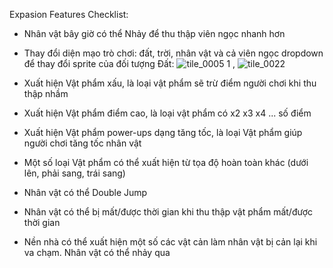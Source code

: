 Expasion Features Checklist:
- Nhân vật bây giờ có thể Nhảy để thu thập viên ngọc nhanh hơn
- Thay đổi diện mạo trò chơi: đất, trời, nhân vật và cả viên ngọc
  dropdown để thay đổi sprite của đối tượng
  Đất: ![tile_0005 1](https://github.com/phatx88/GemCatcher/assets/66936482/133d5287-60db-4a2d-a31f-517ca4fa2b95) , ![tile_0022](https://github.com/phatx88/GemCatcher/assets/66936482/d6b5433d-6a44-4197-a4ea-ff2d76ff5ce4)
 

- Xuất hiện Vật phẩm xấu, là loại vật phẩm sẽ trừ điểm người chơi khi thu thập nhầm
- Xuất hiện Vật phẩm điểm cao, là loại vật phẩm có x2 x3 x4 ... số điểm
- Xuất hiện Vật phẩm power-ups dạng tăng tốc, là loại Vật phẩm giúp người chơi tăng tốc nhân vật
- Một số loại Vật phẩm có thể xuất hiện từ tọa độ hoàn toàn khác (dưới lên, phải sang, trái sang)
- Nhân vật có thể Double Jump
- Nhân vật có thể bị mất/được thời gian khi thu thập vật phẩm mất/được thời gian
- Nền nhà có thể xuất hiện một số các vật cản làm nhân vật bị cản lại khi va chạm. Nhân vật có thể nhảy qua
